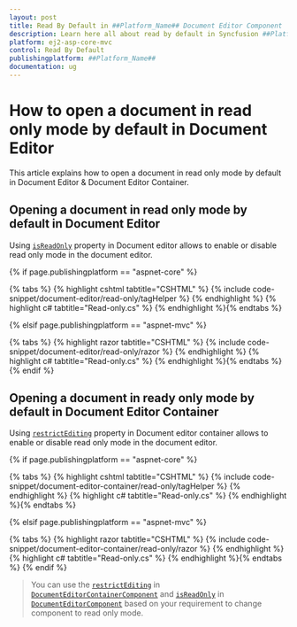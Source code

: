 ```yaml
---
layout: post
title: Read By Default in ##Platform_Name## Document Editor Component
description: Learn here all about read by default in Syncfusion ##Platform_Name## Document Editor component of Syncfusion Essential JS 2 and more.
platform: ej2-asp-core-mvc
control: Read By Default
publishingplatform: ##Platform_Name##
documentation: ug
---
```



# How to open a document in read only mode by default in Document Editor

This article explains how to open a document in read only mode by default in Document Editor & Document Editor Container.

## Opening a document in read only mode by default in Document Editor

Using [`isReadOnly`](https://help.syncfusion.com/cr/aspnetcore-js2/Syncfusion.EJ2.DocumentEditor.DocumentEditor.html#Syncfusion_EJ2_DocumentEditor_DocumentEditor_IsReadOnly) property in Document editor allows to enable or disable read only mode in the document editor.

{% if page.publishingplatform == "aspnet-core" %}

{% tabs %}
{% highlight cshtml tabtitle="CSHTML" %}
{% include code-snippet/document-editor/read-only/tagHelper %}
{% endhighlight %}
{% highlight c# tabtitle="Read-only.cs" %}
{% endhighlight %}{% endtabs %}

{% elsif page.publishingplatform == "aspnet-mvc" %}

{% tabs %}
{% highlight razor tabtitle="CSHTML" %}
{% include code-snippet/document-editor/read-only/razor %}
{% endhighlight %}
{% highlight c# tabtitle="Read-only.cs" %}
{% endhighlight %}{% endtabs %}
{% endif %}



## Opening a document in ready only mode by default in Document Editor Container

Using [`restrictEditing`](https://help.syncfusion.com/cr/aspnetcore-js2/Syncfusion.EJ2.DocumentEditor.DocumentEditorContainer.html#Syncfusion_EJ2_DocumentEditor_DocumentEditorContainer_RestrictEditing) property in Document editor container allows to enable or disable read only mode in the document editor.

{% if page.publishingplatform == "aspnet-core" %}

{% tabs %}
{% highlight cshtml tabtitle="CSHTML" %}
{% include code-snippet/document-editor-container/read-only/tagHelper %}
{% endhighlight %}
{% highlight c# tabtitle="Read-only.cs" %}
{% endhighlight %}{% endtabs %}

{% elsif page.publishingplatform == "aspnet-mvc" %}

{% tabs %}
{% highlight razor tabtitle="CSHTML" %}
{% include code-snippet/document-editor-container/read-only/razor %}
{% endhighlight %}
{% highlight c# tabtitle="Read-only.cs" %}
{% endhighlight %}{% endtabs %}
{% endif %}



> You can use the [`restrictEditing`](https://help.syncfusion.com/cr/aspnetcore-js2/Syncfusion.EJ2.DocumentEditor.DocumentEditorContainer.html#Syncfusion_EJ2_DocumentEditor_DocumentEditorContainer_RestrictEditing) in [`DocumentEditorContainerComponent`](https://help.syncfusion.com/cr/aspnetcore-js2/Syncfusion.EJ2.DocumentEditor.DocumentEditorContainer.html) and [`isReadOnly`](https://help.syncfusion.com/cr/aspnetcore-js2/Syncfusion.EJ2.DocumentEditor.DocumentEditor.html#Syncfusion_EJ2_DocumentEditor_DocumentEditor_IsReadOnly) in [`DocumentEditorComponent`](https://help.syncfusion.com/cr/aspnetcore-js2/Syncfusion.EJ2.DocumentEditor.DocumentEditor.html) based on your requirement to change component to read only mode.